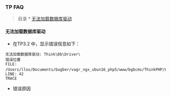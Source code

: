 ### TP FAQ

> 目录
    * [无法加载数据库驱动](#无法加载数据库驱动)
    
#### 无法加载数据库驱动

* 在TP3.2 中，显示错误信息如下：
```
无法加载数据库驱动: Think\Db\Driver\
错误位置
FILE: /Users/llos/Documents/bugber/vagr_ngx_ubun16_php5/www/bgbcms/ThinkPHP/Library/Think/Db.class.php 　LINE: 42
TRACE
```

* 错误原因